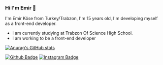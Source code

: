 ### Hi I'm Emir 👋
I'm Emir Köse from Turkey/Trabzon, I'm 15 years old, I'm developing myself as a front-end developer.
* I am currently studying at Trabzon Of Science High School.
* I am working to be a front-end developer


[![Anurag's GitHub stats](https://github-readme-stats.vercel.app/api?username=emirkose08)](https://github.com/anuraghazra/github-readme-stats)

 [![Github Badge](https://img.shields.io/badge/-Github-000?style=quare&labelColor=000&logo=Github&logoColor=white&link=link)](https://github.com/emirkose08)
[![Instagram Badge](https://img.shields.io/badge/-Instagram-C13584?style=flat-quare&labelColor=C13584&logo=instagram&logoColor=white&link=link)](https://z-p15.www.instagram.com/ekose0/)

